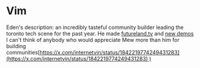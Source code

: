 # Vim

Eden's description: an incredibly tasteful community builder leading the toronto tech scene for the past year. He made [futureland.tv](http://futureland.tv/) and [new demos](http://x.com/newdemos_/status/1835392454444650701?fbclid=iwzxh0bgnhzw0cmteaar0jeqjfvrtzckzf5l9o5vexpee-ejq-n_9ewqs538a6jgozi6zvm0esil4_aem_vwh9kpj5zvh5jnfnddw6fw)  I can't think of anybody who would appreciate Mew more than him for building communities[https://x.com/internetvin/status/1842219774249431283](https://x.com/internetvin/status/1842219774249431283) )
